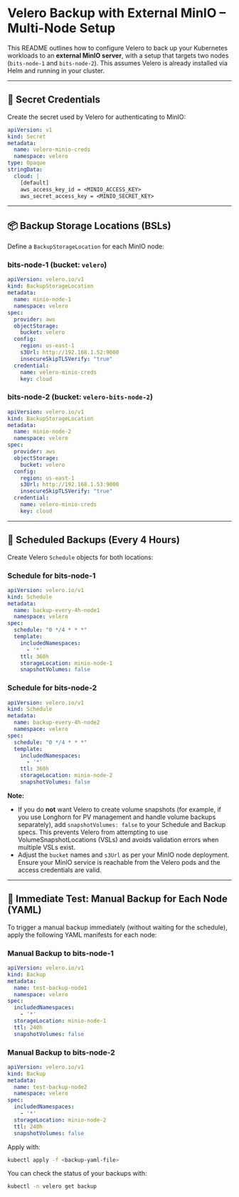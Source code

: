 # Velero Backup with External MinIO – Multi-Node Setup

This README outlines how to configure Velero to back up your Kubernetes workloads to an **external MinIO server**, with a setup that targets two nodes (`bits-node-1` and `bits-node-2`). This assumes Velero is already installed via Helm and running in your cluster.

---

## 🔐 Secret Credentials

Create the secret used by Velero for authenticating to MinIO:

```yaml
apiVersion: v1
kind: Secret
metadata:
  name: velero-minio-creds
  namespace: velero
type: Opaque
stringData:
  cloud: |
    [default]
    aws_access_key_id = <MINIO_ACCESS_KEY>
    aws_secret_access_key = <MINIO_SECRET_KEY>
```

---

## 📦 Backup Storage Locations (BSLs)

Define a `BackupStorageLocation` for each MinIO node:

### bits-node-1 (bucket: `velero`)
```yaml
apiVersion: velero.io/v1
kind: BackupStorageLocation
metadata:
  name: minio-node-1
  namespace: velero
spec:
  provider: aws
  objectStorage:
    bucket: velero
  config:
    region: us-east-1
    s3Url: http://192.168.1.52:9000
    insecureSkipTLSVerify: "true"
  credential:
    name: velero-minio-creds
    key: cloud
```

### bits-node-2 (bucket: `velero-bits-node-2`)
```yaml
apiVersion: velero.io/v1
kind: BackupStorageLocation
metadata:
  name: minio-node-2
  namespace: velero
spec:
  provider: aws
  objectStorage:
    bucket: velero
  config:
    region: us-east-1
    s3Url: http://192.168.1.53:9000
    insecureSkipTLSVerify: "true"
  credential:
    name: velero-minio-creds
    key: cloud
```

---

## 📆 Scheduled Backups (Every 4 Hours)

Create Velero `Schedule` objects for both locations:

### Schedule for bits-node-1
```yaml
apiVersion: velero.io/v1
kind: Schedule
metadata:
  name: backup-every-4h-node1
  namespace: velero
spec:
  schedule: "0 */4 * * *"
  template:
    includedNamespaces:
      - '*'
    ttl: 360h
    storageLocation: minio-node-1
    snapshotVolumes: false
```

### Schedule for bits-node-2
```yaml
apiVersion: velero.io/v1
kind: Schedule
metadata:
  name: backup-every-4h-node2
  namespace: velero
spec:
  schedule: "0 */4 * * *"
  template:
    includedNamespaces:
      - '*'
    ttl: 360h
    storageLocation: minio-node-2
    snapshotVolumes: false
```


**Note:**
- If you do **not** want Velero to create volume snapshots (for example, if you use Longhorn for PV management and handle volume backups separately), add `snapshotVolumes: false` to your Schedule and Backup specs. This prevents Velero from attempting to use VolumeSnapshotLocations (VSLs) and avoids validation errors when multiple VSLs exist.
- Adjust the `bucket` names and `s3Url` as per your MinIO node deployment. Ensure your MinIO service is reachable from the Velero pods and the access credentials are valid.

---

## 🚀 Immediate Test: Manual Backup for Each Node (YAML)

To trigger a manual backup immediately (without waiting for the schedule), apply the following YAML manifests for each node:

### Manual Backup to bits-node-1
```yaml
apiVersion: velero.io/v1
kind: Backup
metadata:
  name: test-backup-node1
  namespace: velero
spec:
  includedNamespaces:
    - '*'
  storageLocation: minio-node-1
  ttl: 240h
  snapshotVolumes: false
```

### Manual Backup to bits-node-2
```yaml
apiVersion: velero.io/v1
kind: Backup
metadata:
  name: test-backup-node2
  namespace: velero
spec:
  includedNamespaces:
    - '*'
  storageLocation: minio-node-2
  ttl: 240h
  snapshotVolumes: false
```

Apply with:
```sh
kubectl apply -f <backup-yaml-file>
```

You can check the status of your backups with:
```sh
kubectl -n velero get backup
```
